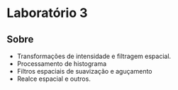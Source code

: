 # Laboratório 3
## Sobre
* Transformações de intensidade e filtragem espacial.
* Processamento de histograma
* Filtros espaciais de suavização e aguçamento
* Realce espacial e outros.